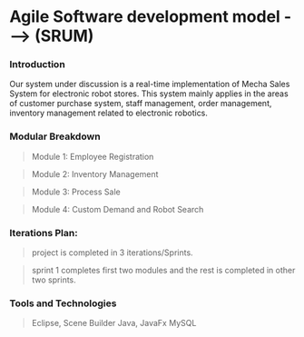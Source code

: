 # Agile Software development model ---> (SRUM)

### Introduction

Our system under discussion is a real-time implementation of Mecha Sales System for electronic robot stores. This system mainly applies in the areas of customer purchase system, staff management, order management, inventory management related to electronic robotics.

### Modular Breakdown

> Module 1: Employee Registration

> Module 2: Inventory Management

> Module 3: Process Sale

> Module 4: Custom Demand and Robot Search

### Iterations Plan:

> project is completed in 3 iterations/Sprints.

> sprint 1 completes first two modules and the rest is completed in other two sprints.

### Tools and Technologies

> Eclipse, Scene Builder
> Java, JavaFx
> MySQL
